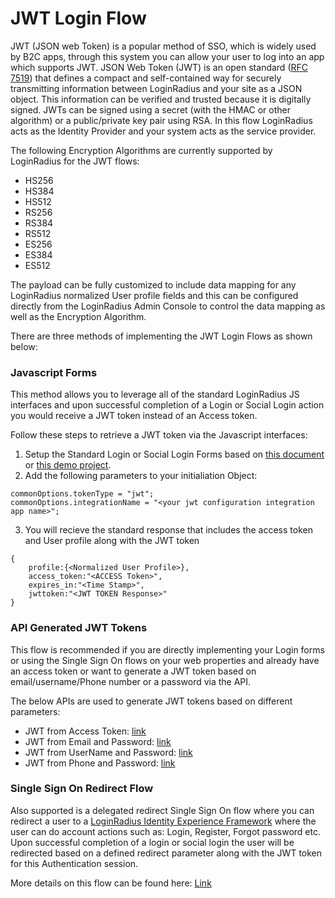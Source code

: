 JWT Login Flow
=================

JWT (JSON web Token) is a popular method of SSO, which is widely used by B2C apps, through this system you can allow your user to log into an app which supports JWT. JSON Web Token (JWT) is an open standard ([RFC 7519](https://tools.ietf.org/html/rfc7519)) that defines a compact and self-contained way for securely transmitting information between LoginRadius and your site as a JSON object. This information can be verified and trusted because it is digitally signed. JWTs can be signed using a secret (with the HMAC or other algorithm) or a public/private key pair using RSA. In this flow LoginRadius acts as the Identity Provider and your system acts as the service provider. 

The following Encryption Algorithms are currently supported by LoginRadius for the JWT flows: 

- HS256
- HS384
- HS512
- RS256
- RS384
- RS512
- ES256
- ES384
- ES512

The payload can be fully customized to include data mapping for any LoginRadius normalized User profile fields and this can be configured directly from the LoginRadius Admin Console to control the data mapping as well as the Encryption Algorithm. 

There are three methods of implementing the JWT Login Flows as shown below: 

### Javascript Forms 
This method allows you to leverage all of the standard LoginRadius JS interfaces and upon successful completion of a Login or Social Login action you would receive a JWT token instead of an Access token. 

Follow these steps to retrieve a JWT token via the Javascript interfaces: 

1. Setup the Standard Login or Social Login Forms based on [this document](https://www.loginradius.com/legacy/docs/api/v2/user-registration/user-registration-getting-started/) or [this demo project](https://github.com/LoginRadius/demo).
2. Add the following parameters to your initialiation Object: 
```
commonOptions.tokenType = "jwt";
commonOptions.integrationName = "<your jwt configuration integration app name>";
``` 
3. You will recieve the standard response that includes the access token and User profile along with the JWT token
```
{
	profile:{<Normalized User Profile>},
	access_token:"<ACCESS Token>",
	expires_in:"<Time Stamp>",
	jwttoken:"<JWT TOKEN Response>"
}
```

### API Generated JWT Tokens

This flow is recommended if you are directly implementing your Login forms or using the Single Sign On flows on your web properties and already have an access token or want to generate a JWT token based on email/username/Phone number or a password via the API. 

The below APIs are used to generate JWT tokens based on different parameters: 

- JWT from Access Token: [link](https://www.loginradius.com/legacy/docs/api/v2/single-sign-on/jwt-login/get-jwt-token/)
- JWT from Email and Password: [link](https://www.loginradius.com/legacy/docs/api/v2/single-sign-on/jwt-login/get-jwt-token-by-email/)
- JWT from UserName and Password: [link](https://www.loginradius.com/legacy/docs/api/v2/single-sign-on/jwt-login/get-jwt-token-by-username) 
- JWT from Phone and Password: [link](https://www.loginradius.com/legacy/docs/api/v2/single-sign-on/jwt-login/get-jwt-token-by-phone)


### Single Sign On Redirect Flow

Also supported is a delegated redirect Single Sign On flow where you can redirect a user to a [LoginRadius Identity Experience Framework](https://www.loginradius.com/legacy/docs/api/v2/user-registration/hosted-registration) where the user can do account actions such as: Login, Register, Forgot password etc. Upon successful completion of a login or social login the user will be redirected based on a defined redirect parameter along with the JWT token for this Authentication session. 

More details on this flow can be found here: [Link](https://www.loginradius.com/legacy/docs/api/v2/single-sign-on/jwt-login)

